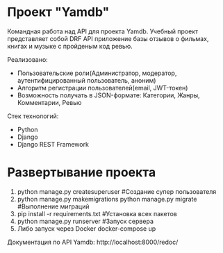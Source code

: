 # Проект "Yamdb"

Командная работа над API для проекта Yamdb. Учебный проект представляет собой DRF API приложение базы отзывов о фильмах, книгах и музыке с пройденым код ревью. 

Реализовано:
- Пользовательские роли(Администратор, модератор, аутентифицированный пользователь, аноним)
- Алгоритм регистрации пользователей(email, JWT-токен) 
- Возможность получать в JSON-формате: Категории, Жанры, Комментарии, Ревью

Стек технологий:
- Python
- Django
- Django REST Framework

# Развертывание проекта

1. python manage.py createsuperuser #Создание супер пользователя
2. python manage.py makemigrations python manage.py migrate #Выполнение миграций
3. pip install -r requirements.txt #Установка всех пакетов
4. python manage.py runserver #Запуск сервера
5. Либо запуск через Docker docker-compose up

Документация по API Yamdb: http://localhost:8000/redoc/
